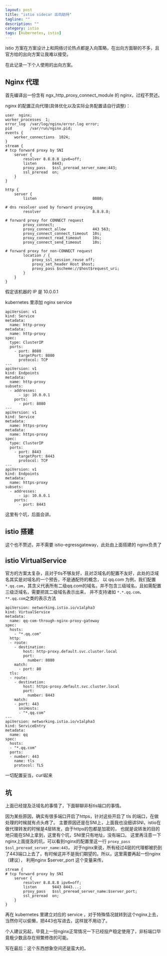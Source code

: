 ```yaml
---
layout: post
title: "istio sidecar 出向劫持"
tagline: ""
description: ""
category: istio
tags: [kubernetes, istio]
---
```


istio 方案在方案设计上和网络讨论热点都是入向策略，在出向方面聊的不多，且官方给的出向方案让我难以接受。

在此记录一下个人使用的出向方案。

## Nginx 代理
首先编译出一份含有 ngx_http_proxy_connect_module 的 nginx，过程不赘述。

nginx 的配置正向代理(具体优化以及实际业务配置请自行调整)：

```
user  nginx;
worker_processes  1;
error_log  /var/log/nginx/error.log error;
pid        /var/run/nginx.pid;
events {
	worker_connections  1024;
}
stream {
# tcp forward proxy by SNI
	server {
		resolver 8.8.8.8 ipv6=off;
		listen       8443;
		proxy_pass   $ssl_preread_server_name:443;
		ssl_preread  on;
	}
}

http {
	server {
		listen                         8080;

# dns resolver used by forward proxying
		resolver                       8.8.8.8;

# forward proxy for CONNECT request
		proxy_connect;
		proxy_connect_allow            443 563;
		proxy_connect_connect_timeout  10s;
		proxy_connect_read_timeout     10s;
		proxy_connect_send_timeout     10s;

# forward proxy for non-CONNECT request
		location / {
			proxy_ssl_session_reuse off;
			proxy_set_header Host $host;
			proxy_pass $scheme://$host$request_uri;
		}
	}
}
```
假定该机器的 IP 是 10.0.0.1

kubernetes 里添加 nginx service
```
apiVersion: v1
kind: Service
metadata:
  name: http-proxy
metadata:
  name: http-proxy
spec:
  type: ClusterIP
  ports:
    - port: 8080
      targetPort: 8080
      protocol: TCP
---
apiVersion: v1
kind: Endpoints
metadata:
  name: http-proxy
subsets:
  - addresses:
      - ip: 10.0.0.1
    ports:
      - port: 8080
---
apiVersion: v1
kind: Service
metadata:
  name: https-proxy
metadata:
  name: https-proxy
spec:
  type: ClusterIP
  ports:
    - port: 8443
      targetPort: 8443
      protocol: TCP
---
apiVersion: v1
kind: Endpoints
metadata:
  name: https-proxy
subsets:
  - addresses:
      - ip: 10.0.0.1
    ports:
      - port: 8443
```

这里有个坑，后面会讲。

## istio 搭建
这个也不赘述，并不需要 istio-egressgateway，此处由上面搭建的 nginx负责了

## istio VirtualService 
官方的方案太复杂，且对于tls不够友好，且对泛域名的配置不友好，此处的泛域名其实是对域名的一个预告，不是通配符的概念，
以 qq.com 为例，我们配置 `*.qq.com`，其含义代表所有二级qq.com的域名，并不包含三级域名，且如需配置三级泛域名，需要把其二级域名表示出来，
并不支持诸如 `*.*.qq.com`、`**.qq.com`之类的表示方法

```
apiVersion: networking.istio.io/v1alpha3
kind: VirtualService
metadata:
  name: qq-com-through-nginx-proxy-gateway
spec:
  hosts:
    - "*.qq.com"
  http:
  - route:
    - destination:
        host: http-proxy.default.svc.cluster.local
        port:
          number: 8080
    match:
      - port: 80
  tls:
  - route:
    - destination:
        host: https-proxy.default.svc.cluster.local
        port:
          number: 8443
    match:
    - port: 443
      sniHosts:
      - "*.qq.com"
---
apiVersion: networking.istio.io/v1alpha3
kind: ServiceEntry
metadata:
  name: qq
spec:
  hosts:
  - "*.qq.com"
  ports:
  - number: 443
    name: tls
    protocol: TLS
```
一切配置妥当，curl起来

## 坑
上面已经提及泛域名的事情了，下面聊聊非标tls端口的事情。

因为某些原因，确实有很多端口开启了https，针对这些开启了 tls 的端口，在做处理的时候就有点头疼了。
主要原因还是在SNI上，上面我也没细讲SNI，istio在做代理转发的时候是4层转发，由于https的包都是加密的，
也就是说转发的目的地只能在SNI上拿到，这里有个坑，SNI里只有地址，没有端口。
这里再注意一下nginx上面提及的坑，可以看到nginx的配置里这一行 `proxy_pass   $ssl_preread_server_name:443`，
对于nginx来说，所有经过4层的代理都被扔到了443端口上去了，有时候这并不是我们期望的。所以，这里需要再起一份nginx（建议），
利用nginx $server_port 这个变量来传。
```
stream {
# tcp forward proxy by SNI
	server {
		resolver 8.8.8.8 ipv6=off;
		listen       9443 8443...;
		proxy_pass   $ssl_preread_server_name:$server_port;
		ssl_preread  on;
	}
}
```

再在 kubernetes 里建立对应的 service ，对于特殊情况就转到这个nginx上去，
当然你可以偷懒，把443也写进去，这样就不用动了。

个人建议另起，毕竟上一份nginx正常情况一下已经投产稳定使用了，非标端口毕竟极少数且存在频繁修改的可能。

写在最后：这个东西想象空间还是蛮大的。
